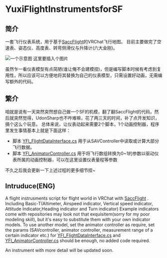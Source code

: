 # YuxiFlightInstrumentsforSF

## 简介
一套飞行仪表系统，用于基于[SaccFlight](https://github.com/Sacchan-VRC/SaccFlightAndVehicles)的VRChat飞行地图。
目前主要做完了空速表、姿态仪、高度表、转弯侧滑仪与升降计(六大金刚)。

![一个示意图](https://github.com/Heriyadi235/YuxiFlightInstrumentsforSF/blob/main/documents/pic1.png)
这里要插入个图片

虽然乍一看仪表模型有点简陋(谁让俺不会建模捏)，但是编写脚本时候有考虑到复用性，所以应该可以方便地将其替换为自己的仪表模型，只需设置好动画，无需编写额外的代码。

## 繁介
咱就是说有一天突然突然想自己做一个SF的机模，翻了翻SaccFlight的代码，然后就突然觉得，UdonSharp也不咋难嘛，花了两三天的时间，补了点开发知识，搞个这么个玩意。
总体来说，让仪表动起来需要2个脚本，1个动画控制器，程序里发生事情基本上就是下面这样：
* 脚本
[YFI_FlightDataInterface.cs](https://github.com/Heriyadi235/YuxiFlightInstrumentsforSF/blob/main/Scripts/YFI_FlightDataInterface.cs)
用于从SAVController中读取或计算大部分飞行数据。
* 脚本
[YFI_AnimatorController.cs](https://github.com/Heriyadi235/YuxiFlightInstrumentsforSF/blob/main/Scripts/YFI_AnimatorController.cs)
用于将飞行数组转换为0~1的参数以驱动仪表所属的动画控制器，可以在这里设置仪表量程等参数

不久之后我会更新一下上述过程的更多细节捏~

## Intruduce(ENG)
A flight instrusments script for flight world in VRChat with [SaccFlight](https://github.com/Sacchan-VRC/SaccFlightAndVehicles) .
Including Basic-T(Altimeter, Airspeed indicator, Vertical speed indicator, Attitude Indicator,Heading indicator and Turn indicator)
Example indicators come with repositories may look not that exquisitem(sorry for my poor modeling skill), but it's easy to substitute them with your own indicator models.
To use another model, set the animator controller as require, set the params (SAVcontroller, animator controller, measurement range of a certain indicator etc.) for 
[YFI_FlightDataInterface.cs](https://github.com/Heriyadi235/YuxiFlightInstrumentsforSF/blob/main/Scripts/YFI_FlightDataInterface.cs) and
[YFI_AnimatorController.cs](https://github.com/Heriyadi235/YuxiFlightInstrumentsforSF/blob/main/Scripts/YFI_AnimatorController.cs) should be enough, no added code required.

An instrument with more detail will be updated soon.


